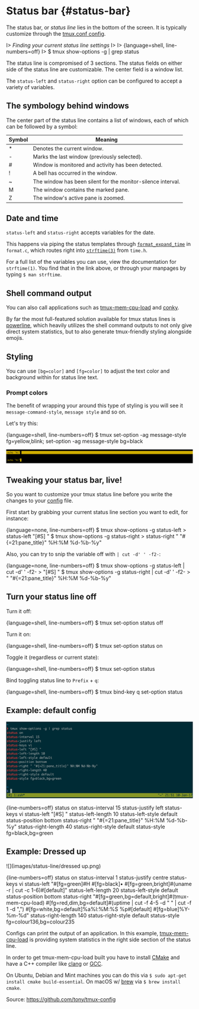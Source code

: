 # Status bar {#status-bar}

The status bar, or *status line* lies in the bottom of the screen. It is
typically customize through the [tmux.conf config](#config).

I> *Finding your current status line settings* 
I>
I> {language=shell, line-numbers=off}
I>     $ tmux show-options -g | grep status

The status line is compromised of 3 sections. The status fields on either side
of the status line are customizable. The center field is a window list.

The `status-left` and `status-right` option can be configured to accept a
variety of variables.

## The symbology behind windows

The center part of the status line contains a list of windows, each of which can
be followed by a symbol:

| Symbol | Meaning                                                      |
|--------|--------------------------------------------------------------|
| *      | Denotes the current window.                                  |
| -      | Marks the last window (previously selected).                 |
| #      | Window is monitored and activity has been detected.          |
| !      | A bell has occurred in the window.                           |
| ~      | The window has been silent for the monitor-silence interval. |
| M      | The window contains the marked pane.                         |
| Z      | The window's active pane is zoomed.                          |

## Date and time

`status-left` and `status-right` accepts variables for the date. 

This happens via piping the status templates through [`format_expand_time`](https://github.com/tmux/tmux/blob/2.3/format.c#L868)
in `format.c`, which routes right into [`strftime(3)`](http://pubs.opengroup.org/onlinepubs/9699919799/functions/strftime.html)
from `time.h`.

For a full list of the variables you can use, view the documentation for
`strftime(1)`. You find that in the link above, or through your manpages by
typing `$ man strftime`.

## Shell command output

You can also call applications such as [tmux-mem-cpu-load](https://github.com/thewtex/tmux-mem-cpu-load)
and [conky](https://github.com/brndnmtthws/conky).

By far the most full-featured solution available for tmux status lines is
[powerline](https://github.com/powerline/powerline/), which heavily utilizes the
shell command outputs to not only give direct system statistics, but to also
generate tmux-friendly styling alongside emojis.

## Styling

You can use `[bg=color]` and `[fg=color]` to adjust the text color and
background within for status line text. 

### Prompt colors

The benefit of wrapping your around this type of styling is you will see it
`message-command-style`, `message style` and so on.

Let's try this:

{language=shell, line-numbers=off}
    $ tmux set-option -ag message-style fg=yellow,blink\; set-option -ag message-style bg=black

![Top: default scheme for prompt. Bottom: newly-styled.](images/09-status-bar/prompt.png)

## Tweaking your status bar, live!

So you want to customize your tmux status line before you write the changes to
your [config](#config) file.

First start by grabbing your current status line section you want to edit, for
instance:

{language=none, line-numbers=off}
    $ tmux show-options -g status-left
    > status-left "[#S] "
    $ tmux show-options -g status-right
    > status-right " "#{=21:pane_title}" %H:%M %d-%b-%y"

Also, you can try to snip the variable off with `| cut -d' ' -f2-`:

{language=none, line-numbers=off}
    $ tmux show-options -g status-left | cut -d' ' -f2-
    > "[#S] "
    $ tmux show-options -g status-right | cut -d' ' -f2-
    > " "#{=21:pane_title}" %H:%M %d-%b-%y"

## Turn your status line off

Turn it off:

{language=shell, line-numbers=off}
    $ tmux set-option status off

Turn it on:

{language=shell, line-numbers=off}
    $ tmux set-option status on

Toggle it (regardless or current state):

{language=shell, line-numbers=off}
    $ tmux set-option status

Bind toggling status line to `Prefix` + `q`:

{language=shell, line-numbers=off}
    $ tmux bind-key q set-option status

## Example: default config

![](images/status-line/default.png)

{line-numbers=off}
    status on
    status-interval 15
    status-justify left
    status-keys vi
    status-left "[#S] "
    status-left-length 10
    status-left-style default
    status-position bottom
    status-right " "#{=21:pane_title}" %H:%M %d-%b-%y"
    status-right-length 40
    status-right-style default
    status-style fg=black,bg=green

## Example: Dressed up

![](images/status-line/dressed up.png)

{line-numbers=off}
    status on
    status-interval 1
    status-justify centre
    status-keys vi
    status-left "#[fg=green]#H #[fg=black]• #[fg=green,bright]#(uname -r | cut -c 1-6)#[default]"
    status-left-length 20
    status-left-style default
    status-position bottom
    status-right "#[fg=green,bg=default,bright]#(tmux-mem-cpu-load) #[fg=red,dim,bg=default]#(uptime | cut -f 4-5 -d " " | cut -f 1 -d ",") #[fg=white,bg=default]%a%l:%M:%S %p#[default] #[fg=blue]%Y-%m-%d"
    status-right-length 140
    status-right-style default
    status-style fg=colour136,bg=colour235

Configs can print the output of an application. In this example,
[tmux-mem-cpu-load](https://github.com/thewtex/tmux-mem-cpu-load) is providing
system statistics in the right side section of the status line.

In order to get tmux-mem-cpu-load built you have to install
[CMake](https://cmake.org/) and have a C++ compiler like
[clang](http://clang.llvm.org/) or [GCC](https://gcc.gnu.org/).

On Ubuntu, Debian and Mint machines you can do this via `$ sudo apt-get install
cmake build-essential`. On macOS w/ [brew](http://brew.sh/) via `$ brew install
cmake`.

Source: <https://github.com/tony/tmux-config>
